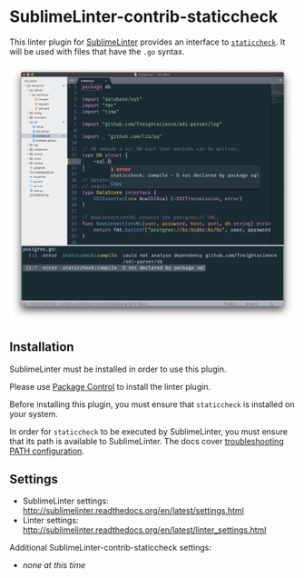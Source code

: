 SublimeLinter-contrib-staticcheck
=================================

This linter plugin for [SublimeLinter](https://github.com/SublimeLinter/SublimeLinter) provides an interface to [`staticcheck`](https://staticcheck.io). It will be used with files that have the `.go` syntax.

![screenshot](screenshot.png)

## Installation

SublimeLinter must be installed in order to use this plugin. 

Please use [Package Control](https://packagecontrol.io) to install the linter plugin.

Before installing this plugin, you must ensure that `staticcheck` is installed on your system.

In order for `staticcheck` to be executed by SublimeLinter, you must ensure that its path is available to SublimeLinter. The docs cover [troubleshooting PATH configuration](http://sublimelinter.readthedocs.io/en/latest/troubleshooting.html#finding-a-linter-executable).

## Settings

- SublimeLinter settings: http://sublimelinter.readthedocs.org/en/latest/settings.html
- Linter settings: http://sublimelinter.readthedocs.org/en/latest/linter_settings.html

Additional SublimeLinter-contrib-staticcheck settings:

- *none at this time*
